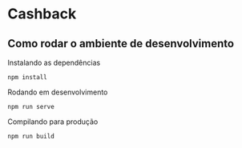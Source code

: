 # Cashback

## Como rodar o ambiente de desenvolvimento

Instalando as dependências
```
npm install
```

Rodando em desenvolvimento
```
npm run serve
```

Compilando para produção
```
npm run build
```

